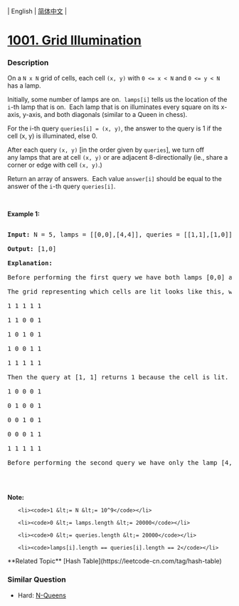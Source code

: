 | English | [简体中文](README.md) |

# [1001. Grid Illumination](https://leetcode-cn.com/problems/grid-illumination)
 ### Description
<p>On a <code>N x N</code> grid of cells, each cell <code>(x, y)</code> with <code>0 &lt;= x &lt; N</code> and <code>0 &lt;= y &lt; N</code> has a lamp.</p>

<p>Initially, some number of lamps are on.&nbsp; <code>lamps[i]</code> tells us the location of the <code>i</code>-th lamp that is on.&nbsp; Each lamp that is on illuminates every square on its x-axis, y-axis, and both diagonals (similar to a Queen in chess).</p>

<p>For the i-th query&nbsp;<code>queries[i] = (x, y)</code>, the answer to the query is 1 if the cell (x, y) is illuminated, else 0.</p>

<p>After each query <code>(x, y)</code> [in the order given by <code>queries</code>], we turn off any&nbsp;lamps that are at cell <code>(x, y)</code>&nbsp;or are adjacent 8-directionally (ie., share a corner or edge with cell <code>(x, y)</code>.)</p>

<p>Return an array of answers.&nbsp; Each&nbsp;value <code>answer[i]</code> should be equal to the answer of the <code>i</code>-th query <code>queries[i]</code>.</p>

<p>&nbsp;</p>

<p><strong>Example 1:</strong></p>

<pre>
<strong>Input: </strong>N = <span id="example-input-1-1">5</span>, lamps = <span id="example-input-1-2">[[0,0],[4,4]]</span>, queries = <span id="example-input-1-3">[[1,1],[1,0]]</span>
<strong>Output: </strong><span id="example-output-1">[1,0]</span>
<strong>Explanation: </strong>
Before performing the first query we have both lamps [0,0] and [4,4] on.
The grid representing which cells are lit looks like this, where [0,0] is the top left corner, and [4,4] is the bottom right corner:
1 1 1 1 1
1 1 0 0 1
1 0 1 0 1
1 0 0 1 1
1 1 1 1 1
Then the query at [1, 1] returns 1 because the cell is lit.  After this query, the lamp at [0, 0] turns off, and the grid now looks like this:
1 0 0 0 1
0 1 0 0 1
0 0 1 0 1
0 0 0 1 1
1 1 1 1 1
Before performing the second query we have only the lamp [4,4] on.  Now the query at [1,0] returns 0, because the cell is no longer lit.
</pre>

<p>&nbsp;</p>

<p><strong>Note:</strong></p>

<ol>
	<li><code>1 &lt;= N &lt;= 10^9</code></li>
	<li><code>0 &lt;= lamps.length &lt;= 20000</code></li>
	<li><code>0 &lt;= queries.length &lt;= 20000</code></li>
	<li><code>lamps[i].length == queries[i].length == 2</code></li>
</ol>
**Related Topic**  [Hash Table](https://leetcode-cn.com/tag/hash-table) 

### Similar Question
 - Hard:	[N-Queens](https://leetcode-cn.com/problems/n-queens) 
